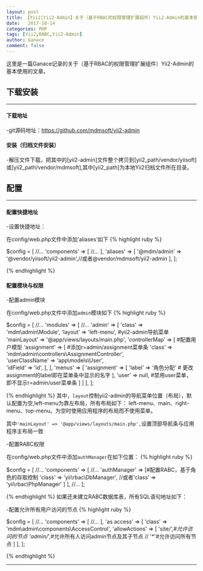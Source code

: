 ```yaml
---
layout: post
title: 【Yii2|Yii2-Admin】关于（基于RBAC的权限管理扩展组件）Yii2-Admin的基本使用(一)
date:   2017-10-14
categories: PHP
tags: [Yii2,RABC,Yii2-Admin]
author: Ganace
comment: false
---
```


这里是一篇Ganace记录的关于（基于RBAC的权限管理扩展组件）Yii2-Admin的基本使用的文章。


## 下载安装

---
####  下载地址

-git源码地址：[https://github.com/mdmsoft/yii2-admin ](https://github.com/mdmsoft/yii2-admin)

####  安装（归档文件安装）

-解压文件下载，把其中的[yii2-admin]文件整个拷贝到[yii2_path/vendor/yiisoft]或[yii2_path/vendor/mdmsoft],其中[yii2_path]为本地Yii2归档文件所在目录。

##  配置

---
####  配置快捷地址

-设置快捷地址：

在config/web.php文件中添加'aliases'如下
{% highlight ruby %}

$config = [
    //...
    'components' => [
        //...
    ],
    'aliases' => [
        '@mdm/admin' => '@vendor/yiisoft/yii2-admin',//或者@vendor/mdmsoft/yii2-admin
    ],
];

{% endhighlight %}

####  配置模块与权限

-配置admin模块

在config/web.php文件中添加`admin`模块如下
{% highlight ruby %}

$config = [
    //...
    'modules' => [
        //...
        'admin' => [
            'class' => 'mdm\admin\Module',
            'layout' => 'left-menu', #yii2-admin导航菜单
            'mainLayout' => '@app/views/layouts/main.php',
            'controllerMap' => [ #配置用户模型
                'assignment' => [  #添加r=admin/assignment菜单条
                    'class' => 'mdm\admin\controllers\AssignmentController',  
                    'userClassName' => 'app\models\User',  
                    'idField' => 'id',
                ],
            ],
            'menus' => [
                'assignment' => [
                    'label' => '角色分配' # 更改assignment的label即在菜单条中显示的名字
                ],
                'user' => null, #禁用user菜单，即不显示r=admin/user菜单条
            ]
        ]
    ],
];

{% endhighlight %}
其中，`layout`控制yii2-admin的导航菜单位置（布局），默认配置为空,left-menu为靠左布局，所有布局如下： left-menu、main、right-menu、top-menu。为空时使用应用程序的布局而不使用菜单。

其中`'mainLayout' => '@app/views/layouts/main.php',`设置顶部导航条与应用程序主布局一致

-配置RABC权限

在config/web.php文件中添加`authManager`在如下位置：
{% highlight ruby %}

$config = [
    //...
    'components' => [
        //...
        'authManager' => [#配置RABC，基于角色的存取控制
            'class' => 'yii\rbac\DbManager', 
            //或者'class' => 'yii\rbac\PhpManager'
        ]
    ],
    //...
];

{% endhighlight %}
如果还未建立RABC数据库表，所有SQL语句地址如下：[]()

-配置允许所有用户访问的节点
{% highlight ruby %}

$config = [
    //...
    'components' => [
        //...
    ],
    'as access' => [
        'class' => 'mdm\admin\components\AccessControl',
        'allowActions' => [
            'site/*',#允许访问的节点
            'admin/*',#允许所有人访问admin节点及其子节点
            // '*'#允许访问所有节点
        ]
    ],
];

{% endhighlight %}

---